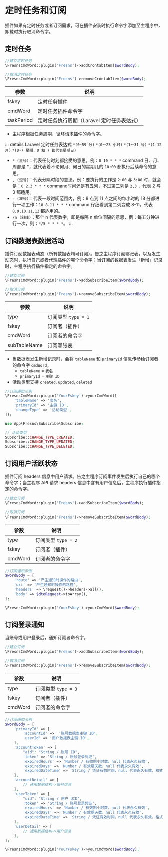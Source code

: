 # 定时任务和订阅

插件如果有定时任务或者订阅需求，可在插件安装时执行命令字添加至主程序中，卸载时执行取消命令字。

## 定时任务

```php
//建立定时任务
\FresnsCmdWord::plugin('Fresns')->addCrontabItem($wordBody);

//取消定时任务
\FresnsCmdWord::plugin('Fresns')->removeCrontabItem($wordBody);
```

| 参数 | 说明 |
| --- | --- |
| fskey | 定时任务插件 |
| cmdWord | 定时任务插件命令字 |
| taskPeriod | 定时任务执行周期（Laravel 定时任务表达式） |

- 主程序根据任务周期，循环请求插件的命令字。

::: details Laravel 定时任务表达式
`*(0~59 分)` `*(0～23 小时)` `*(1～31 号)` `*(1-12 月)` `*(0-7 星期，0 和 7 都代表星期日)`

- `* (星号)`：代表任何时刻都接受的意思。例：`0 10 * * *` command 日、月、周都是 *，就代表着不论何月、何日的星期几的 `10:00` 都执行后续命令的意思。
- `, (逗号)`：代表分隔时段的意思。例：要执行的工作是 `2:00` 与 `3:00` 时，就会是：`0 2,3 * * *` command时间还是有五列，不过第二列是 `2,3` ，代表 2 与 3 都适用。
- `- (减号)`：代表一段时间范围内，例：8 点到 11 点之间的每小时的 18 分都进行一项工作：`18 8-11 * * *` command 仔细看到第二列变成 8-11，代表 `8,9,10,11,12` 都适用的。
- `/n (斜线)`：那个 n 代表数字，即是每隔 n 单位间隔的意思，例：每五分钟进行一次，则：`*/5 * * * *`。
:::

## 订阅数据表数据活动

插件订阅数据表动态（所有数据表均可订阅）。告之主程序订阅哪张表，以及发生动态时，执行自己或者代理插件的哪个命令字；当订阅的数据表发生「新增」记录时，主程序执行插件指定的命令字。

```php
//建立订阅
\FresnsCmdWord::plugin('Fresns')->addSubscribeItem($wordBody);

//取消订阅
\FresnsCmdWord::plugin('Fresns')->removeSubscribeItem($wordBody);
```

| 参数 | 说明 |
| --- | --- |
| type | 订阅类型 `type = 1` |
| fskey | 订阅者（插件） |
| cmdWord | 订阅者的命令字 |
| subTableName | 订阅哪张表 |

- 当数据表发生新增记录时，会将 `tableName` 和 `primaryId` 信息传参给订阅者的命令字 `cmdWord`。
    - `tableName` = `表名`
    - `primaryId` = `主键 ID`
- 活动类型支持 `created`, `updated`, `deleted`

```php
//订阅通知示例
\FresnsCmdWord::plugin('YourFskey')->yourCmdWord([
    'tableName' => '表名',
    'primaryId' => '主键 ID',
    'changeType' => '活动类型',
]);
```

```php
use App\Fresns\Subscribe\Subscribe;

// 活动类型
Subscribe::CHANGE_TYPE_CREATED;
Subscribe::CHANGE_TYPE_UPDATED;
Subscribe::CHANGE_TYPE_DELETED;
```

## 订阅用户活跃状态

插件订阅 headers 信息中用户请求。告之主程序订阅事件发生后执行自己的哪个命令字；当主程序 API 请求 headers 信息中含有用户信息后，主程序执行插件指定的命令字。

```php
//建立订阅
\FresnsCmdWord::plugin('Fresns')->addSubscribeItem($wordBody);

//取消订阅
\FresnsCmdWord::plugin('Fresns')->removeSubscribeItem($wordBody);
```

| 参数 | 说明 |
| --- | --- |
| type | 订阅类型 `type = 2` |
| fskey | 订阅者（插件） |
| cmdWord | 订阅者的命令字 |

```php
//订阅通知示例
$wordBody = [
    'route' => '产生通知时操作的路由',
    'uri' => '产生通知时操作的路径',
    'headers' => \request()->headers->all(),
    'body' => $dtoRequest->toArray(),
];

\FresnsCmdWord::plugin('YourFskey')->yourCmdWord($wordBody);
```

## 订阅登录通知

当账号或用户登录后，通知订阅者命令字。

```php
//建立订阅
\FresnsCmdWord::plugin('Fresns')->addSubscribeItem($wordBody);

//取消订阅
\FresnsCmdWord::plugin('Fresns')->removeSubscribeItem($wordBody);
```

| 参数 | 说明 |
| --- | --- |
| type | 订阅类型 `type = 3` |
| fskey | 订阅者（插件） |
| cmdWord | 订阅者的命令字 |

```php
//订阅通知示例
$wordBody = [
    'primaryId' => [
        'accountId' =>  '账号数据表主键 ID',
        'userId' => '用户数据表主键 ID',
    ],
    'accountToken' => [
        "aid": "String / 账号 ID",
        'token' => 'String / 账号登录凭证',
        'expiredHours' => 'Number / 有效期小时数，null 代表永久有效',
        'expiredDays' => 'Number / 有效期天数，null 代表永久有效',
        'expiredDateTime' => 'String / 凭证有效时间，null 代表永久有效，格式为 Y-m-d H:i:s'
    ],
    'accountDetail' => [
        // 通用数据结构->账号信息
    ],
    'userToken' => [
        "uid": "String / 用户 UID",
        'token' => 'String / 账号登录凭证',
        'expiredHours' => 'Number / 有效期小时数，null 代表永久有效',
        'expiredDays' => 'Number / 有效期天数，null 代表永久有效',
        'expiredDateTime' => 'String / 凭证有效时间，null 代表永久有效，格式为 Y-m-d H:i:s'
    ],
    'userDetail' => [
        // 通用数据结构->用户信息
    ],
];

\FresnsCmdWord::plugin('YourFskey')->yourCmdWord($wordBody);
```
